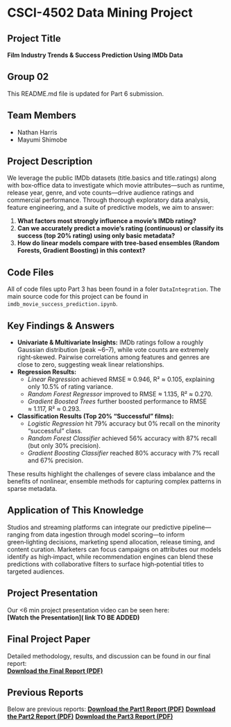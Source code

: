 # CSCI-4502 Data Mining Project

## Project Title
**Film Industry Trends & Success Prediction Using IMDb Data**

## Group 02
This README.md file is updated for Part 6 submission.

## Team Members
- Nathan Harris  
- Mayumi Shimobe  

## Project Description
We leverage the public IMDb datasets (title.basics and title.ratings) along with box‑office data to investigate which movie attributes—such as runtime, release year, genre, and vote counts—drive audience ratings and commercial performance. Through thorough exploratory data analysis, feature engineering, and a suite of predictive models, we aim to answer: 

1. **What factors most strongly influence a movie’s IMDb rating?**  
2. **Can we accurately predict a movie’s rating (continuous) or classify its success (top 20% rating) using only basic metadata?**  
3. **How do linear models compare with tree‑based ensembles (Random Forests, Gradient Boosting) in this context?**

## Code Files
All of code files upto Part 3 has been found in a foler `DataIntegration`.
The main source code for this project can be found in `imdb_movie_success_prediction.ipynb`.

## Key Findings & Answers
- **Univariate & Multivariate Insights:** IMDb ratings follow a roughly Gaussian distribution (peak ~6–7), while vote counts are extremely right‑skewed. Pairwise correlations among features and genres are close to zero, suggesting weak linear relationships.  
- **Regression Results:**  
  - *Linear Regression* achieved RMSE ≈ 0.946, R² ≈ 0.105, explaining only 10.5% of rating variance.  
  - *Random Forest Regressor* improved to RMSE ≈ 1.135, R² ≈ 0.270.  
  - *Gradient Boosted Trees* further boosted performance to RMSE ≈ 1.117, R² ≈ 0.293.  
- **Classification Results (Top 20% “Successful” films):**  
  - *Logistic Regression* hit 79% accuracy but 0% recall on the minority “successful” class.  
  - *Random Forest Classifier* achieved 56% accuracy with 87% recall (but only 30% precision).  
  - *Gradient Boosting Classifier* reached 80% accuracy with 7% recall and 67% precision.  

These results highlight the challenges of severe class imbalance and the benefits of nonlinear, ensemble methods for capturing complex patterns in sparse metadata.

## Application of This Knowledge
Studios and streaming platforms can integrate our predictive pipeline—ranging from data ingestion through model scoring—to inform green‑lighting decisions, marketing spend allocation, release timing, and content curation. Marketers can focus campaigns on attributes our models identify as high‑impact, while recommendation engines can blend these predictions with collaborative filters to surface high‑potential titles to targeted audiences.

## Project Presentation
Our <6 min project presentation video can be seen here:  
**[Watch the Presentation]( link TO BE ADDED)**

## Final Project Paper
Detailed methodology, results, and discussion can be found in our final report:  
**[Download the Final Report (PDF)](02_FilmIndustryTrendsAndSuccessUsingIMDbDataSet_Part4.pdf)**

## Previous Reports
Below are previous reports:
**[Download the Part1 Report (PDF)](02_FilmIndustryTrendsAndSuccessUsingIMDbDataSet_Part1.pdf)**
**[Download the Part2 Report (PDF)](02_FilmIndustryTrendsAndSuccessUsingIMDbDataSet_Part2.pdf)**
**[Download the Part3 Report (PDF)](02_FilmIndustryTrendsAndSuccessUsingIMDbDataSet_Part3.pdf)**

